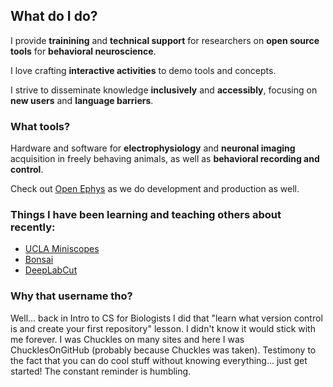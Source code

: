 ## What do I do?
I provide **trainining** and **technical support** for researchers on **open source tools** for **behavioral neuroscience**.

I love crafting **interactive activities** to demo tools and concepts.

I strive to disseminate knowledge **inclusively** and **accessibly**, focusing on **new users** and **language barriers**.

### What tools?
Hardware and software for **electrophysiology** and **neuronal imaging** acquisition in freely behaving animals, as well as **behavioral recording and control**.

Check out [Open Ephys](https://open-ephys.org) as we do development and production as well.

### Things I have been learning and teaching others about recently:
- [UCLA Miniscopes](http://miniscope.org/)
- [Bonsai](https://bonsai-rx.org/)
- [DeepLabCut](https://deeplabcut.github.io/DeepLabCut/README.html)

### Why that username tho?
Well... back in Intro to CS for Biologists I did that "learn what version control is and create your first repository" lesson. I didn't know it would stick with me forever. I was Chuckles on many sites and here I was ChucklesOnGitHub (probably because Chuckles was taken). Testimony to the fact that you can do cool stuff without knowing everything... just get started! The constant reminder is humbling.

<!--
**ChucklesOnGitHub/ChucklesOnGitHub** is a ✨ _special_ ✨ repository because its `README.md` (this file) appears on your GitHub profile.

Here are some ideas to get you started:

- 🔭 I’m currently working on ...
- 🌱 I’m currently learning ...
- 👯 I’m looking to collaborate on ...
- 🤔 I’m looking for help with ...
- 💬 Ask me about ...
- 📫 How to reach me: ...
- 😄 Pronouns: ...
- ⚡ Fun fact: ...
-->
